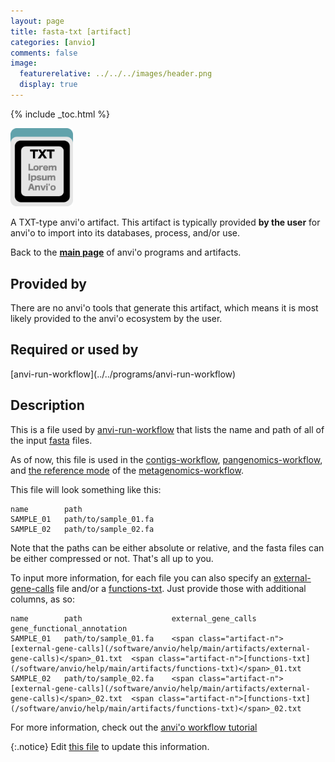 ```yaml
---
layout: page
title: fasta-txt [artifact]
categories: [anvio]
comments: false
image:
  featurerelative: ../../../images/header.png
  display: true
---
```



{% include _toc.html %}


<img src="../../images/icons/TXT.png" alt="TXT" style="width:100px; border:none" />

A TXT-type anvi'o artifact. This artifact is typically provided **by the user** for anvi'o to import into its databases, process, and/or use.

Back to the **[main page](../../)** of anvi'o programs and artifacts.

## Provided by


There are no anvi'o tools that generate this artifact, which means it is most likely provided to the anvi'o ecosystem by the user.


## Required or used by


<p style="text-align: left" markdown="1"><span class="artifact-r">[anvi-run-workflow](../../programs/anvi-run-workflow)</span></p>


## Description

This is a file used by <span class="artifact-n">[anvi-run-workflow](/software/anvio/help/main/programs/anvi-run-workflow)</span> that lists the name and path of all of the input <span class="artifact-n">[fasta](/software/anvio/help/main/artifacts/fasta)</span> files. 

As of now, this file is used in the <span class="artifact-n">[contigs-workflow](/software/anvio/help/main/artifacts/contigs-workflow)</span>, <span class="artifact-n">[pangenomics-workflow](/software/anvio/help/main/artifacts/pangenomics-workflow)</span>, and [the reference mode](https://merenlab.org/2018/07/09/anvio-snakemake-workflows/#references-mode) of the <span class="artifact-n">[metagenomics-workflow](/software/anvio/help/main/artifacts/metagenomics-workflow)</span>.

This file will look something like this: 

    name        path
    SAMPLE_01   path/to/sample_01.fa
    SAMPLE_02   path/to/sample_02.fa
    
Note that the paths can be either absolute or relative, and the fasta files can be either compressed or not. That's all up to you. 

To input more information, for each file you can also specify an <span class="artifact-n">[external-gene-calls](/software/anvio/help/main/artifacts/external-gene-calls)</span> file and/or a <span class="artifact-n">[functions-txt](/software/anvio/help/main/artifacts/functions-txt)</span>. Just provide those with additional columns, as so: 

    name        path                    external_gene_calls             gene_functional_annotation
    SAMPLE_01   path/to/sample_01.fa    <span class="artifact-n">[external-gene-calls](/software/anvio/help/main/artifacts/external-gene-calls)</span>_01.txt  <span class="artifact-n">[functions-txt](/software/anvio/help/main/artifacts/functions-txt)</span>_01.txt
    SAMPLE_02   path/to/sample_02.fa    <span class="artifact-n">[external-gene-calls](/software/anvio/help/main/artifacts/external-gene-calls)</span>_02.txt  <span class="artifact-n">[functions-txt](/software/anvio/help/main/artifacts/functions-txt)</span>_02.txt

For more information, check out the [anvi'o workflow tutorial](https://merenlab.org/2018/07/09/anvio-snakemake-workflows/#fastatxt)


{:.notice}
Edit [this file](https://github.com/merenlab/anvio/tree/master/anvio/docs/artifacts/fasta-txt.md) to update this information.

